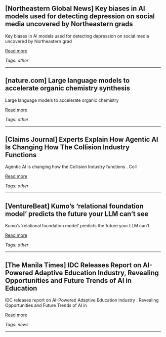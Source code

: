 ## [Northeastern Global News] Key biases in AI models used for detecting depression on social media uncovered by Northeastern grads

Key biases in AI models used for detecting depression on social media uncovered by Northeastern grad

[Read more](https://news.northeastern.edu/2025/07/02/social-media-depression-ai-model-detection/)

_Tags: other_

---
## [nature.com] Large language models to accelerate organic chemistry synthesis

Large language models to accelerate organic chemistry

[Read more](https://www.nature.com/articles/s42256-025-01066-y)

_Tags: other_

---
## [Claims Journal] Experts Explain How Agentic AI Is Changing How The Collision Industry Functions

Agentic AI is changing how the Collision Industry functions . Coll

[Read more](https://www.claimsjournal.com/news/national/2025/07/02/331511.htm)

_Tags: other_

---
## [VentureBeat] Kumo’s ‘relational foundation model’ predicts the future your LLM can’t see

Kumo’s ‘relational foundation model’ predicts the future your LLM can’t

[Read more](https://venturebeat.com/ai/kumos-relational-foundation-model-predicts-the-future-your-llm-cant-see/)

_Tags: other_

---
## [The Manila Times] IDC Releases Report on AI-Powered Adaptive Education Industry, Revealing Opportunities and Future Trends of AI in Education

IDC releases report on AI-Powered Adaptive Education Industry . Revealing Opportunities and Future Trends of AI in

[Read more](https://www.manilatimes.net/2025/07/02/tmt-newswire/pr-newswire/idc-releases-report-on-ai-powered-adaptive-education-industry-revealing-opportunities-and-future-trends-of-ai-in-education/2142371)

_Tags: news_

---
